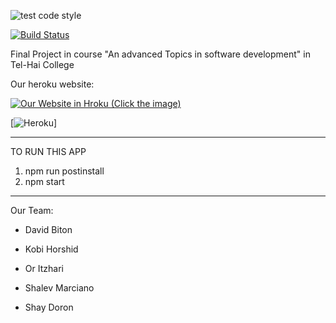 ![test code style](https://github.com/shayd2110/weatherFinalProject/workflows/test%20code%20style/badge.svg)

[![Build Status](https://travis-ci.com/shayd2110/weatherFinalProject.svg?branch=master)](https://travis-ci.com/shayd2110/weatherFinalProject)

Final Project in course "An advanced Topics in software development" in Tel-Hai College

Our heroku website:

[![Our Website in Hroku (Click the image)](https://static.wixstatic.com/media/2e9396_103b37a8b01043a2a5b297b20c2b2e68~mv2.png/v1/fill/w_925,h_534,al_c,q_90,usm_0.66_1.00_0.01/2e9396_103b37a8b01043a2a5b297b20c2b2e68~mv2.webp)](https://weather-final-project.herokuapp.com)

[![Heroku](http://heroku-badge.herokuapp.com/?app=weather-final-project)]

---

TO RUN THIS APP

1. npm run postinstall
2. npm start

---

Our Team:

-   David Biton

-   Kobi Horshid

-   Or Itzhari

-   Shalev Marciano

-   Shay Doron

